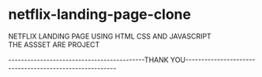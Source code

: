 # netflix-landing-page-clone


NETFLIX LANDING PAGE USING HTML CSS AND JAVASCRIPT  
THE ASSSET ARE PROJECT 









-------------------------------------------THANK YOU--------------------------------------------------------
